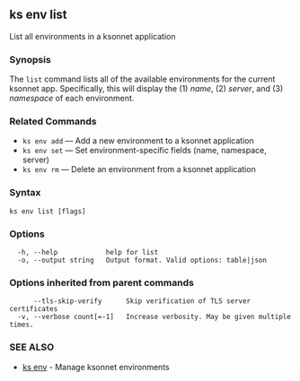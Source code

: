 ## ks env list

List all environments in a ksonnet application

### Synopsis


The `list` command lists all of the available environments for the
current ksonnet app. Specifically, this will display the (1) *name*,
(2) *server*, and (3) *namespace* of each environment.

### Related Commands

* `ks env add` — Add a new environment to a ksonnet application
* `ks env set` — Set environment-specific fields (name, namespace, server)
* `ks env rm` — Delete an environment from a ksonnet application

### Syntax


```
ks env list [flags]
```

### Options

```
  -h, --help            help for list
  -o, --output string   Output format. Valid options: table|json
```

### Options inherited from parent commands

```
      --tls-skip-verify      Skip verification of TLS server certificates
  -v, --verbose count[=-1]   Increase verbosity. May be given multiple times.
```

### SEE ALSO

* [ks env](ks_env.md)	 - Manage ksonnet environments

